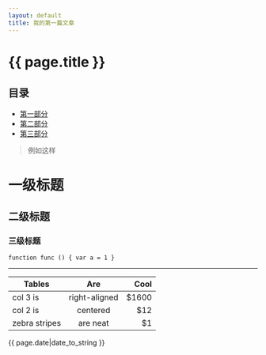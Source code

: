 ```yaml
---
layout: default
title: 我的第一篇文章
---
```


# {{ page.title }}

## 目录
+ [第一部分](#partI)
+ [第二部分](#partII)
+ [第三部分](#partIII)


> 例如这样

# 一级标题

## 二级标题

### 三级标题


`function func () {
	var a = 1
}`

***


| Tables        | Are           | Cool  |
| ------------- |:-------------:| -----:|
| col 3 is      | right-aligned | $1600 |
| col 2 is      | centered      |   $12 |
| zebra stripes | are neat      |    $1 |

{{ page.date|date_to_string }}